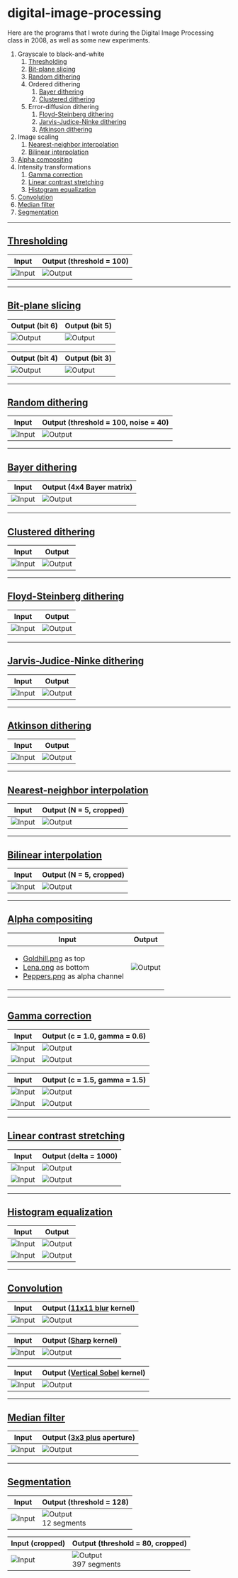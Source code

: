 # digital-image-processing

Here are the programs that I wrote during the Digital Image Processing class in 2008, as well as some new experiments.

1. Grayscale to black-and-white
    1. [Thresholding](#thresholding)
    2. [Bit-plane slicing](#bit-plane-slicing)
    3. [Random dithering](#random-dithering)
    4. Ordered dithering
        1. [Bayer dithering](#bayer-dithering)
        2. [Clustered dithering](#clustered-dithering)
    5. Error-diffusion dithering
        1. [Floyd-Steinberg dithering](#floyd-steinberg-dithering)
        2. [Jarvis-Judice-Ninke dithering](#jarvis-judice-ninke-dithering)
        3. [Atkinson dithering](#atkinson-dithering)
2. Image scaling
    1. [Nearest-neighbor interpolation](#nearest-neighbor-interpolation)
    2. [Bilinear interpolation](#bilinear-interpolation)
3. [Alpha compositing](#alpha-compositing)
4. Intensity transformations
    1. [Gamma correction](#gamma-correction)
    2. [Linear contrast stretching](#linear-contrast-stretching)
    3. [Histogram equalization](#histogram-equalization)
5. [Convolution](#convolution)
6. [Median filter](#median-filter)
7. [Segmentation](#segmentation)

---
## [Thresholding](lab1_threshold/lab1_threshold.c)
| Input | Output (threshold = 100) |
| ----- | ------ |
| ![Input](images/Lena.png) | ![Output](lab1_threshold/Lena_out_100.png) |

---
## [Bit-plane slicing](lab1_bitplane/lab1_bitplane.c)
| Output (bit 6) | Output (bit 5) |
| ----- | ------ |
| ![Output](lab1_bitplane/Lena_out_6.png) | ![Output](lab1_bitplane/Lena_out_5.png) |

| Output (bit 4) | Output (bit 3) |
| ----- | ------ |
| ![Output](lab1_bitplane/Lena_out_4.png) | ![Output](lab1_bitplane/Lena_out_3.png) |

---
## [Random dithering](lab1_random/lab1_random.c)
| Input | Output (threshold = 100, noise = 40) |
| ----- | ------ |
| ![Input](images/Lena.png) | ![Output](lab1_random/Lena_out_100_40.png) |

---
## [Bayer dithering](lab1_bayer/lab1_bayer.c)
| Input | Output (4x4 Bayer matrix) |
| ----- | ------ |
| ![Input](images/Lena.png) | ![Output](lab1_bayer/Lena_out_4.png) |

---
## [Clustered dithering](lab1_cluster/lab1_cluster.c)
| Input | Output |
| ----- | ------ |
| ![Input](images/Lena.png) | ![Output](lab1_cluster/Lena_out.png) |

---
## [Floyd-Steinberg dithering](lab1_floyd/lab1_floyd.c)
| Input | Output |
| ----- | ------ |
| ![Input](images/Lena.png) | ![Output](lab1_floyd/Lena_out.png) |

---
## [Jarvis-Judice-Ninke dithering](lab1_jarvis/lab1_jarvis.c)
| Input | Output |
| ----- | ------ |
| ![Input](images/Lena.png) | ![Output](lab1_jarvis/Lena_out.png) |

---
## [Atkinson dithering](lab1_atkinson/lab1_atkinson.c)
| Input | Output |
| ----- | ------ |
| ![Input](images/Lena.png) | ![Output](lab1_atkinson/Lena_out.png) |

---
## [Nearest-neighbor interpolation](lab2_nearest/lab2_nearest.c)
| Input | Output (N = 5, cropped) |
| ----- | ------ |
| ![Input](images/Lena.png) | ![Output](lab2_nearest/Lena_out_5x_crop.png) |

---
## [Bilinear interpolation](lab2_bilinear/lab2_bilinear.c)
| Input | Output (N = 5, cropped) |
| ----- | ------ |
| ![Input](images/Lena.png) | ![Output](lab2_bilinear/Lena_out_5x_crop.png) |

---
## [Alpha compositing](lab3/lab3.c)
| Input | Output |
| ----- | ------ |
| <ul><li>[Goldhill.png](images/Goldhill.png) as top</li><li>[Lena.png](images/Lena.png) as bottom</li><li>[Peppers.png](images/Peppers.png) as alpha channel</li></ul> | ![Output](lab3/Goldhill_Lena_Peppers_out.png) |

---
## [Gamma correction](lab4_gamma/lab4_gamma.c)
| Input | Output (c = 1.0, gamma = 0.6) |
| ----- | ------ |
| ![Input](images/House.png) | ![Output](lab4_gamma/House_out_1.0_0.6.png) |
| ![Input](lab4_gamma/House_in_hist.png) | ![Output](lab4_gamma/House_out_1.0_0.6_hist.png) |

| Input | Output (c = 1.5, gamma = 1.5) |
| ----- | ------ |
| ![Input](images/House.png) | ![Output](lab4_gamma/House_out_1.5_1.5.png) |
| ![Input](lab4_gamma/House_in_hist.png) | ![Output](lab4_gamma/House_out_1.5_1.5_hist.png) |

---
## [Linear contrast stretching](lab4_contrast/lab4_contrast.c)
| Input | Output (delta = 1000) |
| ----- | ------ |
| ![Input](images/Auto.png) | ![Output](lab4_contrast/Auto_out_1000.png) |
| ![Input](lab4_contrast/Auto_in_hist.png) | ![Output](lab4_contrast/Auto_out_1000_hist.png) |

---
## [Histogram equalization](lab4_equalize/lab4_equalize.c)
| Input | Output |
| ----- | ------ |
| ![Input](images/Goldhill.png) | ![Output](lab4_equalize/Goldhill_out.png) |
| ![Input](lab4_equalize/Goldhill_in_hist.png) | ![Output](lab4_equalize/Goldhill_out_hist.png) |

---
## [Convolution](lab5/lab5.c)
| Input | Output ([11x11 blur](kernels/Blur_11.txt) kernel) |
| ----- | ------ |
| ![Input](images/Lena.png) | ![Output](lab5/Lena_out_Blur_11.png) |

| Input | Output ([Sharp](kernels/Sharp.txt) kernel) |
| ----- | ------ |
| ![Input](images/Goldhill.png) | ![Output](lab5/Goldhill_out_Sharp.png) |

| Input | Output ([Vertical Sobel](kernels/Sobel_v.txt) kernel) |
| ----- | ------ |
| ![Input](images/Peppers.png) | ![Output](lab5/Peppers_out_Sobel_v.png) |

---
## [Median filter](lab6/lab6.c)
| Input | Output ([3x3 plus](apertures/Plus_3.txt) aperture) |
| ----- | ------ |
| ![Input](images/Goldhill_sap.png) | ![Output](lab6/Goldhill_sap_out_Plus_3.png) |

---
## [Segmentation](lab7/lab7.c)
| Input | Output (threshold = 128) |
| ----- | ------ |
| ![Input](images/Numbers.png) | ![Output](lab7/Numbers_out_128.png)<br>12 segments |

| Input (cropped) | Output (threshold = 80, cropped) |
| ----- | ------ |
| ![Input](lab7/Stars_in_crop.png) | ![Output](lab7/Stars_out_80_crop.png)<br>397 segments |

